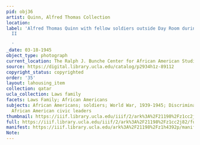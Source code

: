 ```yaml
---
pid: obj36
artist: Quinn, Alfred Thomas Collection
location:
label: 'Alfred Thomas Quinn with fellow soldiers outside Day Room during World War
  II

  '
_date: 03-18-1945
object_type: photograph
current_location: The Ralph J. Bunche Center for African American Studies
source: https://digital.library.ucla.edu/catalog/p2934h1z-89112
copyright_status: copyrighted
order: '35'
layout: lahousing_item
collection: qatar
ucla_collection: Laws family
facets: Laws Family; African Americans
subjects: African Americans; soldiers; World War, 1939-1945; Discrimination in employment;
  African American civic leaders
thumbnail: https://iiif.library.ucla.edu/iiif/2/ark%3A%2F21198%2Fz1cc2j82/full/300,/0/default.jpg
full: https://iiif.library.ucla.edu/iiif/2/ark%3A%2F21198%2Fz1cc2j82/full/600,/0/default.jpg
manifest: https://iiif.library.ucla.edu/ark%3A%2F21198%2Fz1h4392p/manifest
Note:
---
```


